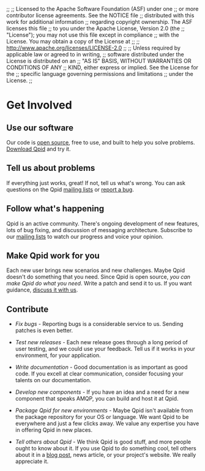 ;;
;; Licensed to the Apache Software Foundation (ASF) under one
;; or more contributor license agreements.  See the NOTICE file
;; distributed with this work for additional information
;; regarding copyright ownership.  The ASF licenses this file
;; to you under the Apache License, Version 2.0 (the
;; "License"); you may not use this file except in compliance
;; with the License.  You may obtain a copy of the License at
;; 
;;   http://www.apache.org/licenses/LICENSE-2.0
;; 
;; Unless required by applicable law or agreed to in writing,
;; software distributed under the License is distributed on an
;; "AS IS" BASIS, WITHOUT WARRANTIES OR CONDITIONS OF ANY
;; KIND, either express or implied.  See the License for the
;; specific language governing permissions and limitations
;; under the License.
;;

# Get Involved

## Use our software

Our code is [open source](http://www.apache.org/licenses/LICENSE-2.0),
free to use, and built to help you solve problems.
[Download Qpid](@site-url@/download.html) and try it.

## Tell us about problems

If everything just works, great!  If not, tell us what's wrong.  You
can ask questions on the Qpid
[mailing lists](@site-url@/discussion.html#mailing-lists) or
[report a bug](@site-url@/issues.html#report-a-bug).

## Follow what's happening

Qpid is an active community.  There's ongoing development of new
features, lots of bug fixing, and discussion of messaging
architecture.  Subscribe to our
[mailing lists](@site-url@/discussion.html#subscribe) to watch our
progress and voice your opinion.

## Make Qpid work for you

Each new user brings new scenarios and new challenges.  Maybe Qpid
doesn't do something that you need.  Since Qpid is open source, *you
can make Qpid do what you need*.  Write a patch and send it to us.  If
you want guidance, [discuss it with us](@site-url@/discussion.html).

## Contribute

 - *Fix bugs* - Reporting bugs is a considerable service to us.
   Sending patches is even better.

 - *Test new releases* - Each new release goes through a long period
   of user testing, and we could use your feedback.  Tell us if it
   works in your environment, for your application.

 - *Write documentation* - Good documentation is as important as good
   code.  If you excell at clear communication, consider focusing your
   talents on our documentation.

 - *Develop new components* - If you have an idea and a need for a new
   component that speaks AMQP, you can build and host it at Qpid.

 - *Package Qpid for new environments* - Maybe Qpid isn't available
   from the package repository for your OS or language.  We want Qpid
   to be everywhere and just a few clicks away.  We value any
   expertise you have in offering Qpid in new places.

 - *Tell others about Qpid* - We think Qpid is good stuff, and more
   people ought to know about it.  If you use Qpid to do something
   cool, tell others about it in a
   [blog post](@site-url@/resources.html#blogs), news article, or your
   project's website.  We really appreciate it.
